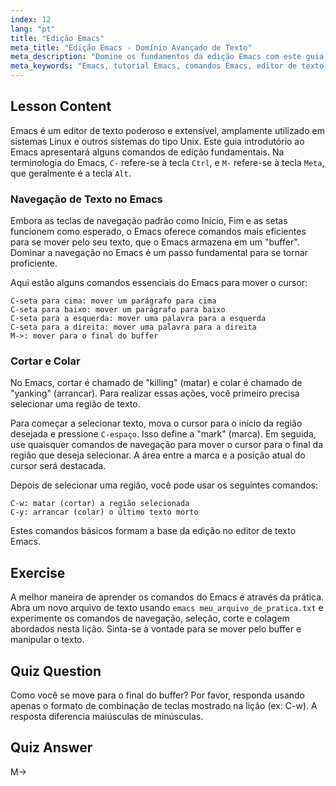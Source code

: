 ```yaml
---
index: 12
lang: "pt"
title: "Edição Emacs"
meta_title: "Edição Emacs - Domínio Avançado de Texto"
meta_description: "Domine os fundamentos da edição Emacs com este guia para iniciantes. Aprenda comandos essenciais do Emacs para navegação, corte e colagem de texto neste poderoso editor de texto Linux."
meta_keywords: "Emacs, tutorial Emacs, comandos Emacs, editor de texto, editor Linux, navegação Emacs, Emacs iniciante, guia Emacs"
---
```


## Lesson Content

Emacs é um editor de texto poderoso e extensível, amplamente utilizado em sistemas Linux e outros sistemas do tipo Unix. Este guia introdutório ao Emacs apresentará alguns comandos de edição fundamentais. Na terminologia do Emacs, `C-` refere-se à tecla `Ctrl`, e `M-` refere-se à tecla `Meta`, que geralmente é a tecla `Alt`.

### Navegação de Texto no Emacs

Embora as teclas de navegação padrão como Início, Fim e as setas funcionem como esperado, o Emacs oferece comandos mais eficientes para se mover pelo seu texto, que o Emacs armazena em um "buffer". Dominar a navegação no Emacs é um passo fundamental para se tornar proficiente.

Aqui estão alguns comandos essenciais do Emacs para mover o cursor:

```
C-seta para cima: mover um parágrafo para cima
C-seta para baixo: mover um parágrafo para baixo
C-seta para a esquerda: mover uma palavra para a esquerda
C-seta para a direita: mover uma palavra para a direita
M->: mover para o final do buffer
```

### Cortar e Colar

No Emacs, cortar é chamado de "killing" (matar) e colar é chamado de "yanking" (arrancar). Para realizar essas ações, você primeiro precisa selecionar uma região de texto.

Para começar a selecionar texto, mova o cursor para o início da região desejada e pressione `C-espaço`. Isso define a "mark" (marca). Em seguida, use quaisquer comandos de navegação para mover o cursor para o final da região que deseja selecionar. A área entre a marca e a posição atual do cursor será destacada.

Depois de selecionar uma região, você pode usar os seguintes comandos:

```
C-w: matar (cortar) a região selecionada
C-y: arrancar (colar) o último texto morto
```

Estes comandos básicos formam a base da edição no editor de texto Emacs.

## Exercise

A melhor maneira de aprender os comandos do Emacs é através da prática. Abra um novo arquivo de texto usando `emacs meu_arquivo_de_pratica.txt` e experimente os comandos de navegação, seleção, corte e colagem abordados nesta lição. Sinta-se à vontade para se mover pelo buffer e manipular o texto.

## Quiz Question

Como você se move para o final do buffer? Por favor, responda usando apenas o formato de combinação de teclas mostrado na lição (ex: C-w). A resposta diferencia maiúsculas de minúsculas.

## Quiz Answer

M->
